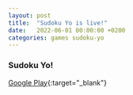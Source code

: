 ```yaml
---
layout: post
title:  "Sudoku Yo is live!"
date:   2022-06-01 00:00:00 +0200
categories: games sudoku-yo
---
```

### Sudoku Yo!
[Google Play](https://play.google.com/store/apps/details?id=com.yobbigames.sudokuyo){:target="_blank"}
